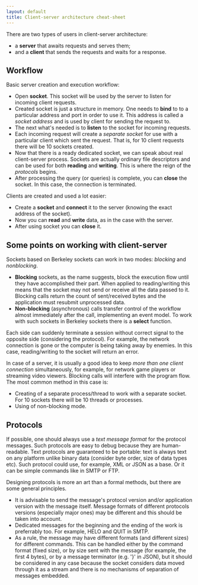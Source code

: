 ```yaml
---
layout: default
title: Client-server architecture cheat-sheet
---
```

There are two types of users in client-server architecture:

* a **server** that awaits requests and serves them;
* and a **client** that sends the requests and waits for a response.

Workflow
--------

Basic server creation and execution workflow:

* Open **socket**. This socket will be used by the server to listen for incoming client requests.
* Created socket is just a structure in memory. One needs to **bind** to to a particular address and port in order to use it. This address is called a _socket address_ and is used by client for sending the request to.
* The next what's needed is to **listen** to the socket for incoming requests.
* Each incoming request will create a _separate socket_ for use with a particular client which sent the request. That is, for 10 client requests there will be 10 sockets created.
* Now that there is a ready dedicated socket, we can speak about real client-server process. Sockets are actually ordinary file descriptors and can be used for both **reading** and **writing**. This is where the reign of the _protocols_ begins.
* After processing the query (or queries) is complete, you can **close** the socket. In this case, the connection is terminated.

Clients are created and used a lot easier:

* Create a **socket** and **connect** it to the server (knowing the exact address of the socket).
* Now you can **read** and **write** data, as in the case with the server.
* After using socket you can **close** it.

Some points on working with client-server
-----------------------------------------

Sockets based on Berkeley sockets can work in two modes: _blocking_ and _nonblocking_.

* **Blocking** sockets, as the name suggests, block the execution flow until they have accomplished their part. When applied to reading/writing this means that the socket may not send or receive all the data passed to it. Blocking calls return the count of sent/received bytes and the application must resubmit unprocessed data.
* **Non-blocking** (asynchronous) calls transfer control of the workflow almost immediately after the call, implementing an event model. To work with such sockets in Berkeley sockets there is a **select** function.

Each side can suddenly terminate a session without correct signal to the opposite side (considering the protocol). For example, the network connection is gone or the computer is being taking away by enemies. In this case, reading/writing to the socket will return an error.

In case of a server, it is usually a good idea to keep _more than one client connection_ simultaneously, for example, for network game players or streaming video viewers. Blocking calls will interfere with the program flow. The most common method in this case is:

* Creating of a separate process/thread to work with a separate socket. For 10 sockets there will be 10 threads or processes.
* Using of non-blocking mode.

Protocols
---------

If possible, one should always use a _text message format_ for the protocol messages. Such protocols are easy to debug because they are human-readable. Text protocols are guaranteed to be portable: text is always text on any platform unlike binary data (consider byte order, size of data types etc). Such protocol could use, for example, XML or JSON as a base. Or it can be simple commands like in SMTP or FTP.

Designing protocols is more an art than a formal methods, but there are some general principles.

* It is advisable to send the message's protocol version and/or application version with the message itself. Message formats of different protocols versions (especially major ones) may be different and this should be taken into account.
* Dedicated messages for the beginning and the ending of the work is preferrably too. For example, HELO and QUIT in SMTP.
* As a rule, the message may have different formats (and different sizes) for different commands. This can be handled either by the command format (fixed size), or by size sent with the message (for example, the first 4 bytes), or by a message terminator (e.g. '}' in JSON), but it should be considered in any case because the socket considers data moved through it as a stream and there is no mechanisms of separation of messages embedded.
